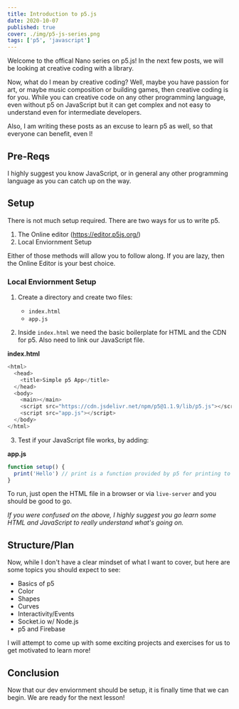 ```yaml
---
title: Introduction to p5.js
date: 2020-10-07
published: true
cover: ./img/p5-js-series.png
tags: ['p5', 'javascript']
---
```


Welcome to the offical Nano series on p5.js! In the next few posts, we will be looking at creative coding with a library.

Now, what do I mean by creative coding? Well, maybe you have passion for art, or maybe music composition or building games, then creative coding is for you. While you can creative code on any other programming language, even without p5 on JavaScript but it can get complex and not easy to understand even for intermediate developers.

Also, I am writing these posts as an excuse to learn p5 as well, so that everyone can benefit, even I!

## Pre-Reqs

I highly suggest you know JavaScript, or in general any other programming language as you can catch up on the way.

## Setup

There is not much setup required. There are two ways for us to write p5.

1. The Online editor (https://editor.p5js.org/)
2. Local Enviornment Setup

Either of those methods will allow you to follow along. If you are lazy, then the Online Editor is your best choice.

### Local Enviornment Setup

1. Create a directory and create two files:

   - `index.html`
   - `app.js`

2. Inside `index.html` we need the basic boilerplate for HTML and the CDN for p5. Also need to link our JavaScript file.

**index.html**

```js
<html>
  <head>
    <title>Simple p5 App</title>
  </head>
  <body>
    <main></main>
    <script src="https://cdn.jsdelivr.net/npm/p5@1.1.9/lib/p5.js"></script>
    <script src="app.js"></script>
  </body>
</html>
```

3. Test if your JavaScript file works, by adding:

**app.js**

```js
function setup() {
  print('Hello') // print is a function provided by p5 for printing to console
}
```

To run, just open the HTML file in a browser or via `live-server` and you should be good to go.

_If you were confused on the above, I highly suggest you go learn some HTML and JavaScript to really understand what's going on._

## Structure/Plan

Now, while I don't have a clear mindset of what I want to cover, but here are some topics you should expect to see:

- Basics of p5
- Color
- Shapes
- Curves
- Interactivity/Events
- Socket.io w/ Node.js
- p5 and Firebase

I will attempt to come up with some exciting projects and exercises for us to get motivated to learn more!

## Conclusion

Now that our dev enviornment should be setup, it is finally time that we can begin. We are ready for the next lesson!
